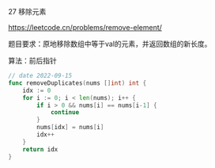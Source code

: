 27 移除元素

https://leetcode.cn/problems/remove-element/

题目要求：原地移除数组中等于val的元素，并返回数组的新长度。

算法：前后指针

```go
// date 2022-09-15
func removeDuplicates(nums []int) int {
    idx := 0
    for i := 0; i < len(nums); i++ {
        if i > 0 && nums[i] == nums[i-1] {
            continue
        }
        nums[idx] = nums[i]
        idx++
    }
    return idx
}
```

